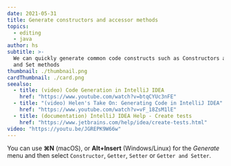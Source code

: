 ```yaml
---
date: 2021-05-31
title: Generate constructors and accessor methods
topics:
  - editing
  - java
author: hs
subtitle: >-
  We can quickly generate common code constructs such as Constructors and Get
  and Set methods
thumbnail: ./thumbnail.png
cardThumbnail: ./card.png
seealso:
  - title: (video) Code Generation in IntelliJ IDEA
    href: "https://www.youtube.com/watch?v=btqCYUc3nFE"
  - title: "(video) Helen's Take On: Generating Code in IntelliJ IDEA"
    href: "https://www.youtube.com/watch?v=vF_18ZsM1lE"
  - title: (documentation) IntelliJ IDEA Help - Create tests
    href: "https://www.jetbrains.com/help/idea/create-tests.html"
video: "https://youtu.be/JGREPK9W66w"
---
```


You can use **⌘N** (macOS), or **Alt+Insert** (Windows/Linux) for the _Generate_ menu and then select `Constructor`, `Getter`, `Setter` or `Getter and Setter`.
